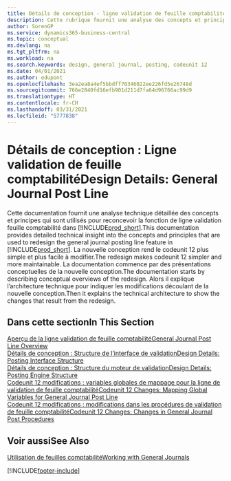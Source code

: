 ```yaml
---
title: Détails de conception - ligne validation de feuille comptabilité | Microsoft Docs
description: Cette rubrique fournit une analyse des concepts et principes qui sont utilisés pour reconcevoir la fonction de ligne validation feuille comptabilité dans Business Central.
author: SorenGP
ms.service: dynamics365-business-central
ms.topic: conceptual
ms.devlang: na
ms.tgt_pltfrm: na
ms.workload: na
ms.search.keywords: design, general journal, posting, codeunit 12
ms.date: 04/01/2021
ms.author: edupont
ms.openlocfilehash: 3ea2ea8a4ef5bbdff70346022ee226fd5e26748d
ms.sourcegitcommit: 766e2840fd16efb901d211d7fa64d96766ac99d9
ms.translationtype: HT
ms.contentlocale: fr-CH
ms.lasthandoff: 03/31/2021
ms.locfileid: "5777838"
---
```

# <a name="design-details-general-journal-post-line"></a><span data-ttu-id="52e17-103">Détails de conception : Ligne validation de feuille comptabilité</span><span class="sxs-lookup"><span data-stu-id="52e17-103">Design Details: General Journal Post Line</span></span>
<span data-ttu-id="52e17-104">Cette documentation fournit une analyse technique détaillée des concepts et principes qui sont utilisés pour reconcevoir la fonction de ligne validation feuille comptabilité dans [!INCLUDE[prod_short](includes/prod_short.md)].</span><span class="sxs-lookup"><span data-stu-id="52e17-104">This documentation provides detailed technical insight into the concepts and principles that are used to redesign the general journal posting line feature in [!INCLUDE[prod_short](includes/prod_short.md)].</span></span> <span data-ttu-id="52e17-105">La nouvelle conception rend le codeunit 12 plus simple et plus facile à modifier.</span><span class="sxs-lookup"><span data-stu-id="52e17-105">The redesign makes codeunit 12 simpler and more maintainable.</span></span> <span data-ttu-id="52e17-106">La documentation commence par des présentations conceptuelles de la nouvelle conception.</span><span class="sxs-lookup"><span data-stu-id="52e17-106">The documentation starts by describing conceptual overviews of the redesign.</span></span> <span data-ttu-id="52e17-107">Alors il explique l’architecture technique pour indiquer les modifications découlant de la nouvelle conception.</span><span class="sxs-lookup"><span data-stu-id="52e17-107">Then it explains the technical architecture to show the changes that result from the redesign.</span></span>  

## <a name="in-this-section"></a><span data-ttu-id="52e17-108">Dans cette section</span><span class="sxs-lookup"><span data-stu-id="52e17-108">In This Section</span></span>  
[<span data-ttu-id="52e17-109">Aperçu de la ligne validation de feuille comptabilité</span><span class="sxs-lookup"><span data-stu-id="52e17-109">General Journal Post Line Overview</span></span>](design-details-general-journal-post-line-overview.md)  
[<span data-ttu-id="52e17-110">Détails de conception : Structure de l’interface de validation</span><span class="sxs-lookup"><span data-stu-id="52e17-110">Design Details: Posting Interface Structure</span></span>](design-details-posting-interface-structure.md)  
[<span data-ttu-id="52e17-111">Détails de conception : Structure du moteur de validation</span><span class="sxs-lookup"><span data-stu-id="52e17-111">Design Details: Posting Engine Structure</span></span>](design-details-posting-engine-structure.md)  
[<span data-ttu-id="52e17-112">Codeunit 12 modifications : variables globales de mappage pour la ligne de validation de feuille comptabilité</span><span class="sxs-lookup"><span data-stu-id="52e17-112">Codeunit 12 Changes: Mapping Global Variables for General Journal Post Line</span></span>](design-details-codeunit-12-changes-mapping-global-variables-for-general-journal-post-line.md)  
[<span data-ttu-id="52e17-113">Codeunit 12 modifications : modifications dans les procédures de validation de feuille comptabilité</span><span class="sxs-lookup"><span data-stu-id="52e17-113">Codeunit 12 Changes: Changes in General Journal Post Procedures</span></span>](design-details-codeunit-12-changes-changes-in-general-journal-post-procedures.md)  

## <a name="see-also"></a><span data-ttu-id="52e17-114">Voir aussi</span><span class="sxs-lookup"><span data-stu-id="52e17-114">See Also</span></span>  
[<span data-ttu-id="52e17-115">Utilisation de feuilles comptabilité</span><span class="sxs-lookup"><span data-stu-id="52e17-115">Working with General Journals</span></span>](ui-work-general-journals.md)


[!INCLUDE[footer-include](includes/footer-banner.md)]